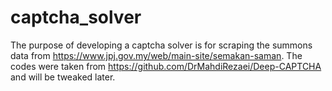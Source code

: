 # captcha_solver

The purpose of developing a captcha solver is for scraping the summons data from https://www.jpj.gov.my/web/main-site/semakan-saman. The codes were taken from https://github.com/DrMahdiRezaei/Deep-CAPTCHA and will be tweaked later. 